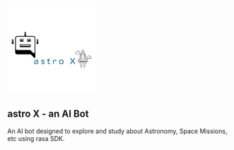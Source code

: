![astroX](https://github.com/shandilya21/astroX/raw/master/logo.png)

## astro X - an AI Bot
An AI bot designed to explore and study about Astronomy, Space Missions, etc using rasa SDK.
